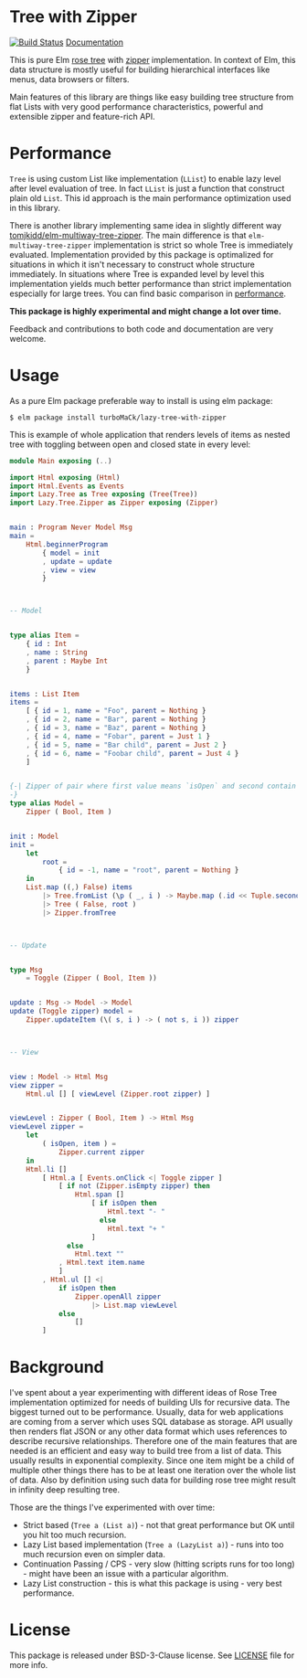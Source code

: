 # Tree with Zipper

[![Build Status](https://travis-ci.org/turboMaCk/lazy-tree-with-zipper.svg?branch=master)](https://travis-ci.org/turboMaCk/lazy-tree-with-zipper) [Documentation](http://package.elm-lang.org/packages/turboMaCk/lazy-tree-with-zipper/latest)

This is pure Elm [rose tree](https://en.wikipedia.org/wiki/Rose_tree)
with [zipper](https://en.wikipedia.org/wiki/Zipper_(data_structure)) implementation.
In context of Elm, this data structure is mostly useful for building hierarchical interfaces
like menus, data browsers or filters.

Main features of this library are things like easy building tree structure from flat Lists
with very good performance characteristics, powerful and extensible zipper and feature-rich API.

# Performance

`Tree` is using custom List like implementation (`LList`) to enable lazy level after level evaluation
of tree. In fact `LList` is just a function that construct plain old `List`. This id approach is the main performance optimization used in this library.

There is another library implementing same idea in slightly different way [tomjkidd/elm-multiway-tree-zipper](tomjkidd/elm-multiway-tree-zipper).
The main difference is that `elm-multiway-tree-zipper` implementation is strict so whole Tree is immediately evaluated.
Implementation provided by this package is optimalized for situations in which it isn't necessary to construct whole
structure immediately. In situations where Tree is expanded level by level this implementation yields
much better performance than strict implementation especially for large trees.
You can find basic comparison in [performance](https://github.com/turboMaCk/lazy-tree-with-zipper/blob/master/performance).

__This package is highly experimental and might change a lot over time.__

Feedback and contributions to both code and documentation are very welcome.

# Usage

As a pure Elm package preferable way to install is using elm package:

```
$ elm package install turboMaCk/lazy-tree-with-zipper
```

This is example of whole application that renders levels of items as nested tree
with toggling between open and closed state in every level:

```elm
module Main exposing (..)

import Html exposing (Html)
import Html.Events as Events
import Lazy.Tree as Tree exposing (Tree(Tree))
import Lazy.Tree.Zipper as Zipper exposing (Zipper)


main : Program Never Model Msg
main =
    Html.beginnerProgram
        { model = init
        , update = update
        , view = view
        }



-- Model


type alias Item =
    { id : Int
    , name : String
    , parent : Maybe Int
    }


items : List Item
items =
    [ { id = 1, name = "Foo", parent = Nothing }
    , { id = 2, name = "Bar", parent = Nothing }
    , { id = 3, name = "Baz", parent = Nothing }
    , { id = 4, name = "Fobar", parent = Just 1 }
    , { id = 5, name = "Bar child", parent = Just 2 }
    , { id = 6, name = "Foobar child", parent = Just 4 }
    ]


{-| Zipper of pair where first value means `isOpen` and second contain Item details.
-}
type alias Model =
    Zipper ( Bool, Item )


init : Model
init =
    let
        root =
            { id = -1, name = "root", parent = Nothing }
    in
    List.map ((,) False) items
        |> Tree.fromList (\p ( _, i ) -> Maybe.map (.id << Tuple.second) p == i.parent)
        |> Tree ( False, root )
        |> Zipper.fromTree



-- Update


type Msg
    = Toggle (Zipper ( Bool, Item ))


update : Msg -> Model -> Model
update (Toggle zipper) model =
    Zipper.updateItem (\( s, i ) -> ( not s, i )) zipper



-- View


view : Model -> Html Msg
view zipper =
    Html.ul [] [ viewLevel (Zipper.root zipper) ]


viewLevel : Zipper ( Bool, Item ) -> Html Msg
viewLevel zipper =
    let
        ( isOpen, item ) =
            Zipper.current zipper
    in
    Html.li []
        [ Html.a [ Events.onClick <| Toggle zipper ]
            [ if not (Zipper.isEmpty zipper) then
                Html.span []
                    [ if isOpen then
                        Html.text "- "
                      else
                        Html.text "+ "
                    ]
              else
                Html.text ""
            , Html.text item.name
            ]
        , Html.ul [] <|
            if isOpen then
                Zipper.openAll zipper
                    |> List.map viewLevel
            else
                []
        ]
```

# Background

I've spent about a year experimenting with different ideas of Rose Tree implementation
optimized for needs of building UIs for recursive data. The biggest turned out to be performance.
Usually, data for web applications are coming from a server which uses SQL database as storage.
API usually then renders flat JSON or any other data format which uses references to describe recursive relationships.
Therefore one of the main features that are needed is an efficient and easy way to build tree from a list of data.
This usually results in exponential complexity. Since one item might be a child of multiple other things
there has to be at least one iteration over the whole list of data. Also by definition using such data
for building rose tree might result in infinity deep resulting tree.

Those are the things I've experimented with over time:

- Strict based (`Tree a (List a)`) - not that great performance but OK until you hit too much recursion.
- Lazy List based implementation (`Tree a (LazyList a)`) - runs into too much recursion even on simpler data.
- Continuation Passing / CPS - very slow (hitting scripts runs for too long) - might have been an issue with a particular algorithm.
- Lazy List construction - this is what this package is using - very best performance.

# License

This package is released under BSD-3-Clause license. See [LICENSE](LICENSE) file for more info.
